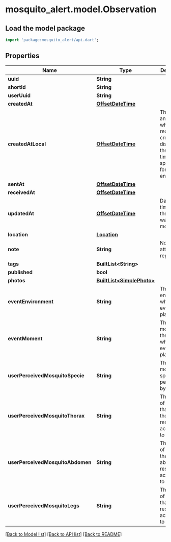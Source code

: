 # mosquito_alert.model.Observation

## Load the model package
```dart
import 'package:mosquito_alert/api.dart';
```

## Properties
Name | Type | Description | Notes
------------ | ------------- | ------------- | -------------
**uuid** | **String** |  | 
**shortId** | **String** |  | 
**userUuid** | **String** |  | 
**createdAt** | [**OffsetDateTime**](OffsetDateTime.md) |  | 
**createdAtLocal** | [**OffsetDateTime**](OffsetDateTime.md) | The date and time when the record was created, displayed in the local timezone specified for this entry. | 
**sentAt** | [**OffsetDateTime**](OffsetDateTime.md) |  | 
**receivedAt** | [**OffsetDateTime**](OffsetDateTime.md) |  | 
**updatedAt** | [**OffsetDateTime**](OffsetDateTime.md) | Date and time when the report was last modified | 
**location** | [**Location**](Location.md) |  | 
**note** | **String** | Note user attached to report. | [optional] 
**tags** | **BuiltList&lt;String&gt;** |  | [optional] 
**published** | **bool** |  | 
**photos** | [**BuiltList&lt;SimplePhoto&gt;**](SimplePhoto.md) |  | 
**eventEnvironment** | **String** | The environment where the event took place. | [optional] 
**eventMoment** | **String** | The moment of the day when the event took place. | [optional] 
**userPerceivedMosquitoSpecie** | **String** | The mosquito specie perceived by the user. | [optional] 
**userPerceivedMosquitoThorax** | **String** | The species of mosquito that the thorax resembles, according to the user. | [optional] 
**userPerceivedMosquitoAbdomen** | **String** | The species of mosquito that the abdomen resembles, according to the user. | [optional] 
**userPerceivedMosquitoLegs** | **String** | The species of mosquito that the leg resembles, according to the user. | [optional] 

[[Back to Model list]](../README.md#documentation-for-models) [[Back to API list]](../README.md#documentation-for-api-endpoints) [[Back to README]](../README.md)


